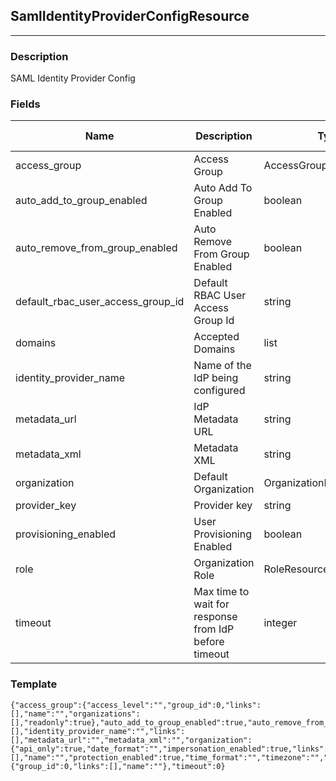 ## SamlIdentityProviderConfigResource
---
### Description
SAML Identity Provider Config
### Fields
| Name | Description | Type | Allowed Values | Required |
| ---- | ----------- | ---- | -------------- | -------- |
| access_group | Access Group | AccessGroupBaseResource |  | false |
| auto_add_to_group_enabled | Auto Add To Group Enabled | boolean |  | false |
| auto_remove_from_group_enabled | Auto Remove From Group Enabled | boolean |  | false |
| default_rbac_user_access_group_id | Default RBAC User Access Group Id | string |  | false |
| domains | Accepted Domains | list |  | false |
| identity_provider_name | Name of the IdP being configured | string |  | true |
| metadata_url | IdP Metadata URL | string |  | false |
| metadata_xml | Metadata XML | string |  | false |
| organization | Default Organization | OrganizationBaseResource |  | false |
| provider_key | Provider key | string |  | false |
| provisioning_enabled | User Provisioning Enabled | boolean |  | false |
| role | Organization Role | RoleResource |  | false |
| timeout | Max time to wait for response from IdP before timeout | integer |  | false |
### Template
```
{"access_group":{"access_level":"","group_id":0,"links":[],"name":"","organizations":[],"readonly":true},"auto_add_to_group_enabled":true,"auto_remove_from_group_enabled":true,"default_rbac_user_access_group_id":"","domains":[],"identity_provider_name":"","links":[],"metadata_url":"","metadata_xml":"","organization":{"api_only":true,"date_format":"","impersonation_enabled":true,"links":[],"name":"","protection_enabled":true,"time_format":"","timezone":"","user_access":true,"organization_uuid":""},"provider_key":"","provisioning_enabled":true,"role":{"group_id":0,"links":[],"name":""},"timeout":0}
```
